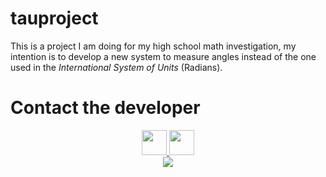 tauproject
=================

This is a project I am doing for my high school math investigation, my intention is to develop a new system to measure angles instead of the one used in  the <i> International System of Units</i>  (Radians).



Contact the developer
=================

<center>
            <a href="https://twitter.com/Metaslaya"> <IMG HEIGHT="40" WIDTH="40" SRC="http://oi59.tinypic.com/6qjhfr.jpg"> </a>
              <a href="mailto:nazario.va@gmail.com"> <IMG HEIGHT="40" WIDTH="40" SRC="http://oi59.tinypic.com/depmqs.jpg"> </a>
        </center>







<center> <IMG src="http://i.gyazo.com/8c2d12d91b693ce47fd1e49c73a98605.png"> </center>


